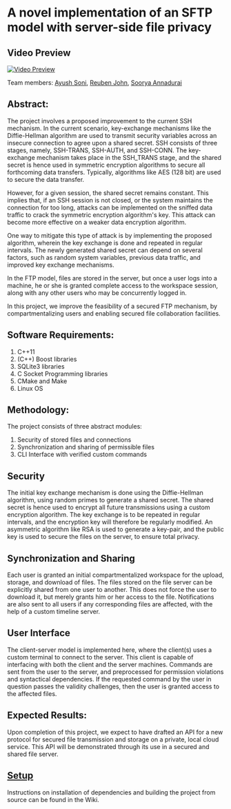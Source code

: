 A novel implementation of an SFTP model with server-side file privacy
===

Video Preview
---
[![Video Preview](https://img.youtube.com/vi/XFDfCJqndik/0.jpg)](https://www.youtube.com/watch?v=XFDfCJqndik)


Team members:
	[Ayush Soni](https://github.com/Ayush-Soni),
	[Reuben John](https://github.com/reubenjohn),
	[Soorya Annadurai](https://github.com/soorya-annadurai)

Abstract:
---
The project involves a proposed improvement to the current SSH mechanism. In the current scenario, key-exchange mechanisms like the Diffie-Hellman algorithm are used to transmit security variables across an insecure connection to agree upon a shared secret. SSH consists of three stages, namely, SSH-TRANS, SSH-AUTH, and SSH-CONN. The key-exchange mechanism takes place in the SSH_TRANS stage, and the shared secret is hence used in symmetric encryption algorithms to secure all forthcoming data transfers. Typically, algorithms like AES (128 bit) are used to secure the data transfer.

However, for a given session, the shared secret remains constant. This implies that, if an SSH session is not closed, or the system maintains the connection for too long, attacks can be implemented on the sniffed data traffic to crack the symmetric encryption algorithm's key. This attack can become more effective on a weaker data encryption algorithm.

One way to mitigate this type of attack is by implementing the proposed algorithm, wherein the key exchange is done and repeated in regular intervals. The newly generated shared secret can depend on several factors, such as random system variables, previous data traffic, and improved key exchange mechanisms.

In the FTP model, files are stored in the server, but once a user logs into a machine, he or she is granted complete access to the workspace session, along with any other users who may be concurrently logged in.

In this project, we improve the feasibility of a secured FTP mechanism, by compartmentalizing users and enabling secured file collaboration facilities.


Software Requirements:
---
1. C++11
2. (C++) Boost libraries
3. SQLite3 libraries
4. C Socket Programming libraries
5. CMake and Make
6. Linux OS

Methodology:
---
The project consists of three abstract modules:

1. Security of stored files and connections
2. Synchronization and sharing of permissible files
3. CLI Interface with verified custom commands

Security
---
The initial key exchange mechanism is done using the Diffie-Hellman algorithm, using random primes to generate a shared secret. The shared secret is hence used to encrypt all future transmissions using a custom encryption algorithm. The key exchange is to be repeated in regular intervals, and the encryption key will therefore be regularly modified. An asymmetric algorithm like RSA is used to generate a key-pair, and the public key is used to secure the files on the server, to ensure total privacy.

Synchronization and Sharing
---
Each user is granted an initial compartmentalized workspace for the upload, storage, and download of files. The files stored on the file server can be explicitly shared from one user to another. This does not force the user to download it, but merely grants him or her access to the file. Notifications are also sent to all users if any corresponding files are affected, with the help of a custom timeline server.

User Interface
---
The client-server model is implemented here, where the client(s) uses a custom terminal to connect to the server. This client is capable of interfacing with both the client and the server machines. Commands are sent from the user to the server, and preprocessed for permission violations and syntactical dependencies. If the requested command by the user in question passes the validity challenges, then the user is granted access to the affected files.


Expected Results:
---
Upon completion of this project, we expect to have drafted an API for a new protocol for secured file transmission and storage on a private, local cloud service. This API will be demonstrated through its use in a secured and shared file server.

[Setup](/three-horsemen/sftp/wiki//Source-Setup)
---
Instructions on installation of dependencies and building the project from source can be found in the Wiki.

